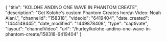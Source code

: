 {
    "title": "KOLOHE ANDINO ONE WAVE IN PHANTOM CREATE",
    "description": "Get Kolohe's custom Phantom Creates here\n Video: Noah Alani.",
    "channelid": "158318",
    "videoid": "6419404",
    "date_created": "1444149445",
    "date_modified": "1449878408",
    "type": "captivate",
    "layout": "channelVideo",
    "url": "\/hurley\/kolohe-andino-one-wave-in-phantom-create\/158318-6419404"
}